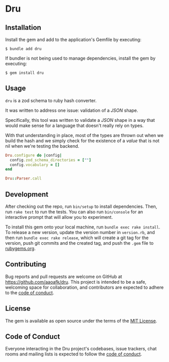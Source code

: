 # Dru

## Installation

Install the gem and add to the application's Gemfile by executing:

    $ bundle add dru

If bundler is not being used to manage dependencies, install the gem by executing:

    $ gem install dru

## Usage

`dru` is a zod schema to ruby hash converter.

It was written to address one issue: validation of a _JSON_ shape.

Specifically, this tool was written to validate a _JSON_ shape in a
way that would make sense for a language that doesn't really rely on
types.

With that understanding in place, most of the types are thrown out
when we build the hash and we simply check for the existence of a
_value_ that is not nil when we're testing the backend.

```ruby
Dru.configure do |config|
  config.zod_schema_directories = [""]
  config.vocabulary = []
end

Dru::Parser.call
```

## Development

After checking out the repo, run `bin/setup` to install
dependencies. Then, run `rake test` to run the tests. You can also run
`bin/console` for an interactive prompt that will allow you to
experiment. 

To install this gem onto your local machine, run `bundle exec rake
install`. To release a new version, update the version number in
`version.rb`, and then run `bundle exec rake release`, which will
create a git tag for the version, push git commits and the created
tag, and push the `.gem` file to [rubygems.org](https://rubygems.org). 

## Contributing

Bug reports and pull requests are welcome on GitHub at
https://github.com/aaoafk/dru. This project is intended to be a
safe, welcoming space for collaboration, and contributors are expected
to adhere to the [code of
conduct](https://github.com/aaoafk/dru/blob/master/CODE_OF_CONDUCT.md). 

## License

The gem is available as open source under the terms of the [MIT
License](https://opensource.org/licenses/MIT). 

## Code of Conduct

Everyone interacting in the Dru project's codebases, issue trackers,
chat rooms and mailing lists is expected to follow the [code of
conduct](https://github.com/aaoafk/dru/blob/master/CODE_OF_CONDUCT.md). 

